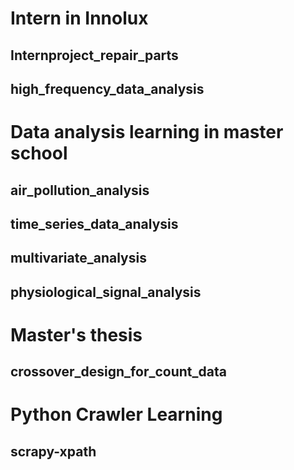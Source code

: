 # Intern in Innolux

## Internproject_repair_parts

## high_frequency_data_analysis



# Data analysis learning in master school

## air_pollution_analysis

## time_series_data_analysis

## multivariate_analysis

## physiological_signal_analysis

# Master's thesis

## crossover_design_for_count_data

# Python Crawler Learning

## scrapy-xpath




